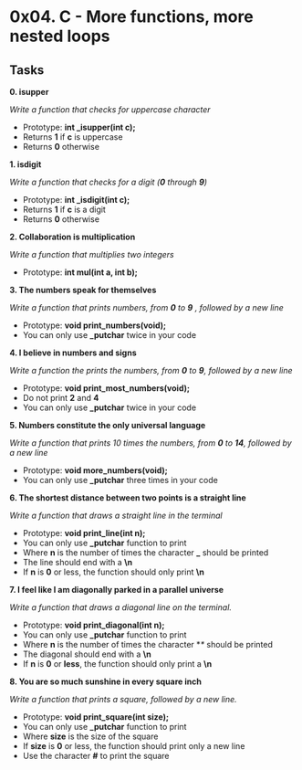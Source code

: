 # 0x04. C - More functions, more nested loops

## Tasks

**0. isupper**

*Write a function that checks for uppercase character*
- Prototype: **int _isupper(int c);**
- Returns **1** if **c** is uppercase
- Returns **0** otherwise

**1. isdigit**

*Write a function that checks for a digit (**0** through **9**)*
- Prototype: **int _isdigit(int c);**
- Returns **1** if **c** is a digit
- Returns **0** otherwise

**2. Collaboration is multiplication**

*Write a function that multiplies two integers*
- Prototype: **int mul(int a, int b);**

**3. The numbers speak for themselves**

*Write a function that prints numbers, from **0** to **9** , followed by a new line*
- Prototype: **void print_numbers(void);**
- You can only use **_putchar** twice in your code

**4. I believe in numbers and signs**

*Write a function the prints the numbers, from **0** to **9**, followed by a new line*
- Prototype: **void print_most_numbers(void);**
- Do not print **2** and **4**
- You can only use **_putchar** twice in your code

**5. Numbers constitute the only universal language**

*Write a function that prints 10 times the numbers, from **0** to **14**, followed by a new line*
- Prototype: **void more_numbers(void);**
- You can only use **_putchar** three times in your code

**6. The shortest distance between two points is a straight line**

*Write a function that draws a straight line in the terminal*
- Prototype: **void print_line(int n);**
- You can only use **_putchar** function to print
- Where **n** is the number of times the character **_** should be printed
- The line should end with a **\n**
- If **n** is **0** or less, the function should only print **\n**

**7. I feel like I am diagonally parked in a parallel universe**

*Write a function that draws a diagonal line on the terminal.*
- Prototype: **void print_diagonal(int n);**
- You can only use **_putchar** function to print
- Where **n** is the number of times the character **\** should be printed
- The diagonal should end with a **\n**
- If **n** is **0** or **less**, the function should only print a **\n**

**8. You are so much sunshine in every square inch**

*Write a function that prints a square, followed by a new line.*
- Prototype: **void print_square(int size);**
- You can only use **_putchar** function to print
- Where **size** is the size of the square
- If **size** is **0** or less, the function should print only a new line
- Use the character **#** to print the square
